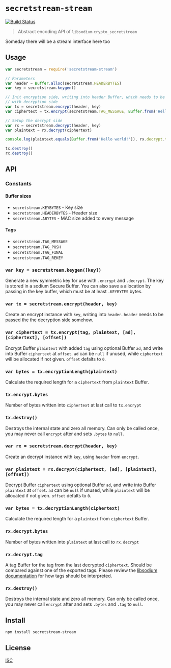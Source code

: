 # `secretstream-stream`

[![Build Status](https://travis-ci.org/emilbayes/secretstream-stream.svg?branch=master)](https://travis-ci.org/emilbayes/secretstream-stream)

> Abstract encoding API of `libsodium` `crypto_secretstream`

Someday there will be a stream interface here too

## Usage

```js
var secretstream = require('secretstream-stream')

// Parameters
var header = Buffer.alloc(secretstream.HEADERBYTES)
var key = secretstream.keygen()

// Init encryption side, writing into header Buffer, which needs to be shared
// with decryption side
var tx = secretstream.encrypt(header, key)
var ciphertext = tx.encrypt(secretstream.TAG_MESSAGE, Buffer.from('Hello world!'))

// Setup the decrypt side
var rx = secretstream.decrypt(header, key)
var plaintext = rx.decrypt(ciphertext)

console.log(plaintext.equals(Buffer.from('Hello world!')), rx.decrypt.tag.equals(secretstream.TAG_MESSAGE))

tx.destroy()
rx.destroy()
```

## API

### Constants

#### Buffer sizes

- `secretstream.KEYBYTES` - Key size
- `secretstream.HEADERBYTES` - Header size
- `secretstream.ABYTES` - MAC size added to every message

#### Tags

- `secretstream.TAG_MESSAGE`
- `secretstream.TAG_PUSH`
- `secretstream.TAG_FINAL`
- `secretstream.TAG_REKEY`

### `var key = secretstream.keygen([key])`

Generate a new symmetric key for use with `.encrypt` and `.decrypt`. The key is
stored in a sodium Secure Buffer. You can also save a allocation by passing in
the key buffer, which must be at least `.KEYBYTES` bytes.

### `var tx = secretstream.encrypt(header, key)`

Create an encrypt instance with `key`, writing into `header`. `header` needs to
be passed the the decryption side somehow.

### `var ciphertext = tx.encrypt(tag, plaintext, [ad], [ciphertext], [offset])`

Encrypt Buffer `plaintext` with added `tag` using optional Buffer `ad`, and
write into Buffer `ciphertext` at `offset`. `ad` can be `null` if unused, while
`ciphertext` will be allocated if not given. `offset` defalts to `0`.

### `var bytes = tx.encryptionLength(plaintext)`

Calculate the required length for a `ciphertext` from `plaintext` Buffer.

### `tx.encrypt.bytes`

Number of bytes written into `ciphertext` at last call to `tx.encrypt`

### `tx.destroy()`

Destroys the internal state and zero all memory. Can only be called once,
you may never call `encrypt` after and sets `.bytes` to `null`.

### `var rx = secretstream.decrypt(header, key)`

Create an decrypt instance with `key`, using `header` from `encrypt`.

### `var plaintext = rx.decrypt(ciphertext, [ad], [plaintext], [offset])`

Decrypt Buffer `ciphertext` using optional Buffer `ad`, and
write into Buffer `plaintext` at `offset`. `ad` can be `null` if unused, while
`plaintext` will be allocated if not given. `offset` defalts to `0`.

### `var bytes = tx.decryptionLength(ciphertext)`

Calculate the required length for a `plaintext` from `ciphertext` Buffer.

### `rx.decrypt.bytes`

Number of bytes written into `plaintext` at last call to `rx.decrypt`

### `rx.decrypt.tag`

A tag Buffer for the tag from the last decrypted `ciphertext`. Should be
compared against one of the exported tags. Please review the [libsodium
documentation](https://download.libsodium.org/doc/secret-key_cryptography/secretstream#usage)
for how tags should be interpreted.

### `rx.destroy()`

Destroys the internal state and zero all memory. Can only be called once,
you may never call `encrypt` after and sets `.bytes` and `.tag` to `null`.

## Install

```sh
npm install secretstream-stream
```

## License

[ISC](LICENSE)
